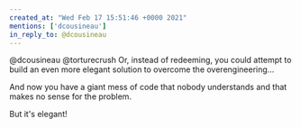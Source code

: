 ```yaml
---
created_at: "Wed Feb 17 15:51:46 +0000 2021"
mentions: ['dcousineau']
in_reply_to: @dcousineau
---
```


@dcousineau @torturecrush Or, instead of redeeming, you could attempt to build an even more elegant solution to overcome the overengineering...

And now you have a giant mess of code that nobody understands and that makes no sense for the problem.

But it's elegant!